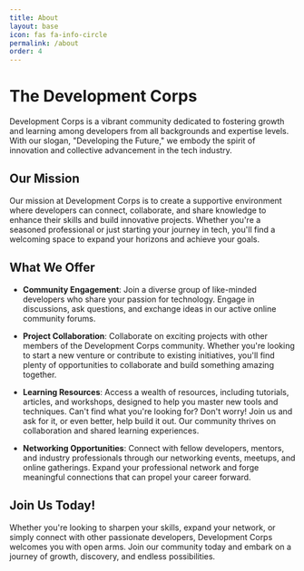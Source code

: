 ```yaml
---
title: About
layout: base
icon: fas fa-info-circle
permalink: /about
order: 4
---
```


# The Development Corps

Development Corps is a vibrant community dedicated to fostering growth and learning among developers from all backgrounds and expertise levels. With our slogan, "Developing the Future," we embody the spirit of innovation and collective advancement in the tech industry.

## Our Mission

Our mission at Development Corps is to create a supportive environment where developers can connect, collaborate, and share knowledge to enhance their skills and build innovative projects. Whether you're a seasoned professional or just starting your journey in tech, you'll find a welcoming space to expand your horizons and achieve your goals.

## What We Offer

- **Community Engagement**: Join a diverse group of like-minded developers who share your passion for technology. Engage in discussions, ask questions, and exchange ideas in our active online community forums.

- **Project Collaboration**: Collaborate on exciting projects with other members of the Development Corps community. Whether you're looking to start a new venture or contribute to existing initiatives, you'll find plenty of opportunities to collaborate and build something amazing together.

- **Learning Resources**: Access a wealth of resources, including tutorials, articles, and workshops, designed to help you master new tools and techniques. Can't find what you're looking for? Don't worry! Join us and ask for it, or even better, help build it out. Our community thrives on collaboration and shared learning experiences.

- **Networking Opportunities**: Connect with fellow developers, mentors, and industry professionals through our networking events, meetups, and online gatherings. Expand your professional network and forge meaningful connections that can propel your career forward.

## Join Us Today!

Whether you're looking to sharpen your skills, expand your network, or simply connect with other passionate developers, Development Corps welcomes you with open arms. Join our community today and embark on a journey of growth, discovery, and endless possibilities.
